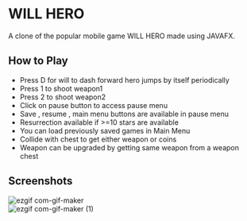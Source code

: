 
# WILL HERO
A clone of the popular mobile game WILL HERO made using JAVAFX.
## How to Play

- Press D for will to dash forward hero jumps by itself periodically
- Press  1 to shoot weapon1
- Press 2 to shoot weapon2
- Click on pause button to access pause menu
- Save  , resume , main menu buttons are available in pause menu
- Resurrection available if >=10 stars are available 
- You can load previously saved games in Main Menu
- Collide with chest to get either weapon or coins
- Weapon can be upgraded by getting same weapon from a weapon chest


## Screenshots


![ezgif com-gif-maker](https://user-images.githubusercontent.com/88654431/177312514-06dd28ce-bc41-4ae4-8d43-2b2c61f01251.gif)
\
![ezgif com-gif-maker (1)](https://user-images.githubusercontent.com/88654431/177313753-c142c5e6-5cd0-4317-8e5d-d478b12b4fba.gif)
